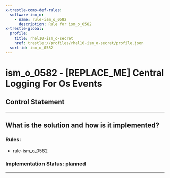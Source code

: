 ```yaml
---
x-trestle-comp-def-rules:
  software-ism_o:
    - name: rule-ism_o_0582
      description: Rule for ism_o_0582
x-trestle-global:
  profile:
    title: rhel10-ism_o-secret
    href: trestle://profiles/rhel10-ism_o-secret/profile.json
  sort-id: ism_o_0582
---
```


# ism_o_0582 - \[REPLACE_ME\] Central Logging For Os Events

## Control Statement

______________________________________________________________________

## What is the solution and how is it implemented?

<!-- For implementation status enter one of: implemented, partial, planned, alternative, not-applicable -->

<!-- Note that the list of rules under ### Rules: is read-only and changes will not be captured after assembly to JSON -->

<!-- Add control implementation description here for control: ism_o_0582 -->

### Rules:

  - rule-ism_o_0582

### Implementation Status: planned

______________________________________________________________________
